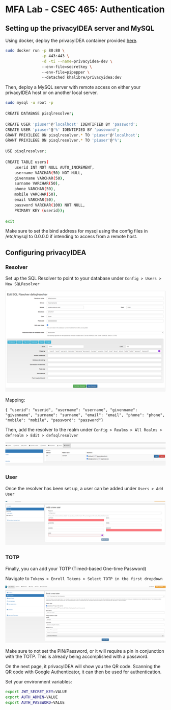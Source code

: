 # MFA Lab - CSEC 465: Authentication

## Setting up the privacyIDEA server and MySQL

Using docker, deploy the privacyIDEA container provided [here](https://github.com/Khalibre/privacyidea-docker).

```bash
sudo docker run -p 80:80 \
                -p 443:443 \
                -d -ti --name=privacyidea-dev \ 
                --env-file=secretkey \ 
                --env-file=pipepper \ 
                --detached khalibre/privacyidea:dev
```

Then, deploy a MySQL server with remote access on either your privacyIDEA host or on another local server.

```bash
sudo mysql -u root -p 

CREATE DATABASE pisqlresolver;

CREATE USER 'piuser'@'localhost' IDENTIFIED BY 'password';
CREATE USER 'piuser'@'%' IDENTIFIED BY 'password';
GRANT PRIVILEGE ON pisqlresolver.* TO 'piuser'@'localhost';
GRANT PRIVILEGE ON pisqlresolver.* TO 'piuser'@'%';

USE pisqlresolver;

CREATE TABLE users(
    userid INT NOT NULL AUTO_INCREMENT,
    username VARCHAR(50) NOT NULL,
    givenname VARCHAR(50),
    surname VARCHAR(50),
    phone VARCHAR(50),
    mobile VARCHAR(50),
    email VARCHAR(50),
    password VARCHAR(100) NOT NULL,
    PRIMARY KEY (userid));

exit
```

Make sure to set the bind address for mysql using the config files in /etc/mysql to 0.0.0.0 if intending to access from a remote host.

## Configuring privacyIDEA

### Resolver

Set up the SQL Resolver to point to your database under `Config > Users > New SQLResolver`

![SQL Resolver](images/sqlresolver.png)

Mapping: 
```
{ "userid": "userid", "username": "username", "givenname": "givenname", "surname": "surname", "email": "email", "phone": "phone", "mobile": "mobile", "password": "password"}
```

Then, add the resolver to the realm under `Config > Realms > All Realms > defrealm > Edit > defsqlresolver`

![Realm](images/realm.png)

### User

Once the resolver has been set up, a user can be added under `Users > Add User`

![User](images/user.png)

### TOTP

Finally, you can add your TOTP (Timed-based One-time Password)

Navigate to `Tokens > Enroll Tokens > Select TOTP in the first dropdown`

![TOTP](images/totp.png)

Make sure to not set the PIN/Password, or it will require a pin in conjunction with the TOTP. This is already being accomplished with a password.

On the next page, it privacyIDEA will show you the QR code. Scanning the QR code with Google Authenticator, it can then be used for authentication.


Set your environment variables:

```bash
export JWT_SECRET_KEY=VALUE
export AUTH_ADMIN=VALUE
export AUTH_PASSWORD=VALUE
```

